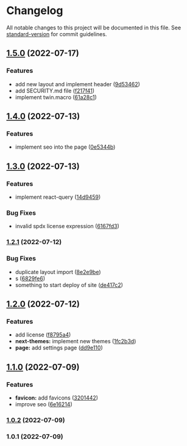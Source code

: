 # Changelog

All notable changes to this project will be documented in this file. See [standard-version](https://github.com/conventional-changelog/standard-version) for commit guidelines.

## [1.5.0](https://github.com/BooleanBean/discord-bot-dashboard/compare/v1.4.0...v1.5.0) (2022-07-17)


### Features

* add new layout and implement header ([9d53462](https://github.com/BooleanBean/discord-bot-dashboard/commit/9d534624e90f2e1e5aeef3507c0d4a3383cac2fb))
* add SECURITY.md file ([f217f41](https://github.com/BooleanBean/discord-bot-dashboard/commit/f217f4106ed53c8237385b0aeda1ac7166a82d96))
* implement twin.macro ([61a28c1](https://github.com/BooleanBean/discord-bot-dashboard/commit/61a28c16b728d9e2bf483ca1e01ce5f05011c97a))

## [1.4.0](https://github.com/BooleanBean/discord-bot-dashboard/compare/v1.3.0...v1.4.0) (2022-07-13)


### Features

* implement seo into the page ([0e5344b](https://github.com/BooleanBean/discord-bot-dashboard/commit/0e5344bd947b60b9cafda25dd079c3ed451282f9))

## [1.3.0](https://github.com/BooleanBean/discord-bot-dashboard/compare/v1.2.1...v1.3.0) (2022-07-13)


### Features

* implement react-query ([14d9459](https://github.com/BooleanBean/discord-bot-dashboard/commit/14d9459c0888d5e7c9d6ed3f3eb04af773fbbc1d))


### Bug Fixes

* invalid spdx license expression ([6167fd3](https://github.com/BooleanBean/discord-bot-dashboard/commit/6167fd329b229f91834eb3a14176015c89340b13))

### [1.2.1](https://github.com/BooleanBean/discord-bot-dashboard/compare/v1.2.0...v1.2.1) (2022-07-12)


### Bug Fixes

* duplicate layout import ([8e2e9be](https://github.com/BooleanBean/discord-bot-dashboard/commit/8e2e9be617076276af4a29954b1ffbbf2752dcb8))
* s ([6829fe6](https://github.com/BooleanBean/discord-bot-dashboard/commit/6829fe6ce8a87a7d198db7abe0a8b27b65d92c80))
* something to start deploy of site ([de417c2](https://github.com/BooleanBean/discord-bot-dashboard/commit/de417c29240a39d032fe55dc2051e04a0ace6473))

## [1.2.0](https://github.com/BooleanBean/discord-bot-dashboard/compare/v1.1.0...v1.2.0) (2022-07-12)


### Features

* add license ([f8795a4](https://github.com/BooleanBean/discord-bot-dashboard/commit/f8795a40e11a104d2316da08f4695afa18b33a24))
* **next-themes:** implement new themes ([1fc2b3d](https://github.com/BooleanBean/discord-bot-dashboard/commit/1fc2b3dfff664267631832bf1a6a6c6d11420f83))
* **page:** add settings page ([dd9e110](https://github.com/BooleanBean/discord-bot-dashboard/commit/dd9e110f28b3231cb0b1d2f4042316cc59966e41))

## [1.1.0](https://github.com/BooleanBean/discord-bot-dashboard/compare/v1.0.2...v1.1.0) (2022-07-09)


### Features

* **favicon:** add favicons ([3201442](https://github.com/BooleanBean/discord-bot-dashboard/commit/32014428ba4bc1e6a62aaede288c653516a959f2))
* improve seo ([6e16214](https://github.com/BooleanBean/discord-bot-dashboard/commit/6e16214a3165ae24a668664fce0ba686af266ff9))

### [1.0.2](https://github.com/BooleanBean/discord-bot-dashboard/compare/v1.0.1...v1.0.2) (2022-07-09)

### 1.0.1 (2022-07-09)
